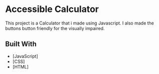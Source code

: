 # Accessible Calculator

This project is a Calculator that i made using Javascript. I also made the buttons button friendly for the visually impaired.





## Built With

* [JavaScript]
* [CSS]
* [HTML]











